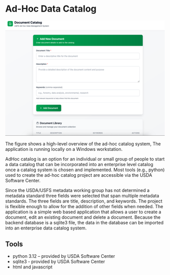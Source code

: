 # Ad-Hoc Data Catalog

![Ad-hoc Catalog POC](images/adhoc-1.png)

The figure shows a high-level overview of the ad-hoc catalog system, The application is running locally on a Windows workstation.

AdHoc catalog is an option for an individual or small group of people to start a data catalog that can be incorporated into an enterprise level catalog once a catalog system is chosen and implemented.  Most tools (e.g., python) used to create the ad-hoc catalog project are accessible via the USDA Software Center.

Since the USDA/USFS metadata working group has not determined a metadata standard three fields were selected that span multiple metadata standards.  The three fields are title, description, and keywords.  The project is flexible enough to allow for the addition of other fields when needed.  The application is a simple web based application that allows a user to create a document, edit an existing document and delete a document.  Because the backend database is a sqlite3 file, the data in the database can be imported into an enterprise data catalog system.

## Tools

* python 3.12 – provided by USDA Software Center
* sqlite3 - provided by USDA Software Center
* html and javascript

<!-- ## Methods
Create project folder (adhoc)  

Create python virtual environment in project folder  
    python -m venv venv  

Activated python virtual environment in project folder  
    venv/Scripts/activate.ps1  

Installed the python uv package manager  
    pip install uv  

Initialized a python uv project  
uv new . --package  

Created objects used to store a metadata in the backend database.  

Document object:  

    id: integer, unique primary key

    title: string, document title

    description: string, document description

    keywords: list, array or list of strings

Keyword object:

    id: integer, unique primary key

    name: string, the keyword

    documents: list, array or list of documents associated with the keyword

KeywordLink object:

This is a many-to-many table that maps document objects to keywords and keywords to document objects.

Python libraries:

    fastapi – serves the web interface

    jinja2 – html templating

    pydantic – data modelling

    sqlmodel – sql library for working with python data models and supporting database

The project work is stored in a github repository.  Code and documentation on the proof-of-concept work can be found in the src/catalog/adhoc folder.
```
```

This adds a brief description of what's shown in the image, making it easier to understand the diagram for readers who may not have seen it before.<!-- filepath: /Users/acatejr/Documents/workspace/github.com/acatejr/catalog/docs/ad-hoc-catalog.md -->
<!-- # Ad-Hoc Data Catalog

![Ad-hoc Catalog POC](images/adhoc-1.png)

The figure shows a high-level overview of the ad-hoc catalog system, including its components and relationships.

AdHoc catalog is an option for an individual or small group of people to start a data catalog that can be incorporated into an enterprise level catalog after a catalog system is chosen and implemented.  Most tools (e.g., python) used to create the project were already accessible via the USDA Software Center.

Since the USDA/USFS metadata working group has not determined a metadata standard three fields were selected, that span multiple metadata standards, to make progress on this proof-of-concept project.  The three fields are title, description, and keywords.  The project is flexible enough to allow for the addition of other fields if needed in the future.  The application is a simple web based application that allows a user to create a document, edit an existing document  and delete a document.  Because the backend database is a sqlite3 file, the data in the database can be easily imported into an enterprise data catalog system when ready.

Tools and Methodology

Python 3.12 – provided by USDA Software Center

Create project folder (adhoc)

Create python virtual environment in project folder

    python -m venv venv

Activated python virtual environment in project folder

    venv/Scripts/activate.ps1

Installed the python uv package manager

    pip install uv

Using sqlite3 as the backend database.  Sqlite3 is accessible through the USDA Software Center

Initialized a python uv project

    uv new . --package

Created objects used to store a metadata in the backend database. 

Document object:

    id: integer, unique primary key

    title: string, document title

    description: string, document description

    keywords: list, array or list of strings

Keyword object:

    id: integer, unique primary key

    name: string, the keyword

    documents: list, array or list of documents associated with the keyword

KeywordLink object:

This is a many-to-many table that maps document objects to keywords and keywords to document objects.

Python libraries:

    fastapi – serves the web interface

    jinja2 – html templating

    pydantic – data modelling

    sqlmodel – sql library for working with python data models and supporting database

The project work is stored in a github repository.  Code and documentation on the proof-of-concept work can be found in the src/catalog/adhoc folder.
```
```

This adds a brief description of what's shown in the image, making it easier to understand the diagram for readers who may not have seen it before. -->